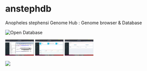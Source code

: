 # anstephdb
Anopheles stephensi Genome Hub : Genome browser &amp; Database

![Open Database](http://3.93.125.130/tigs/anstephdb/)

<img src="https://github.com/SaurabhWhadgar/anstephdb/blob/master/anstephdb1.png" width="18%"></img>
<img src="https://github.com/SaurabhWhadgar/anstephdb/blob/master/anstephdb2.png" width="18%"></img>
<img src="https://github.com/SaurabhWhadgar/anstephdb/blob/master/anstephdb3.png" width="18%"></img> 

![](http://3.93.125.130/tigs/landingpage.png)

